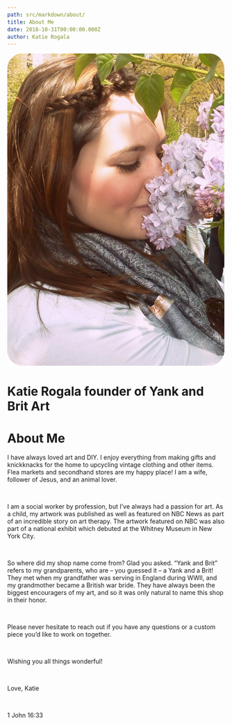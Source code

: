 ```yaml
---
path: src/markdown/about/
title: About Me
date: 2018-10-31T00:00:00.000Z
author: Katie Rogala
---
```


<div class="about__header">
	<div class="about__header-imgBox">
		<img src="../../img/profilePic.jpg" alt="profile picture" />
	</div>
	<div class="about__header-taglineBox">
		<h1>Katie Rogala founder of Yank and Brit Art</h1>
	</div>
</div>

<h1>About Me</h1>

<p>I have always loved art and DIY. I enjoy everything from making gifts and knickknacks for the home to upcycling vintage clothing and other items. Flea markets and secondhand stores are my happy place! I am a wife, follower of Jesus, and an animal lover.</p><br/>

<p>I am a social worker by profession, but I’ve always had a passion for art. As a child, my artwork was published as well as featured on NBC News as part of an incredible story on art therapy. The artwork featured on NBC was also part of a national exhibit which debuted at the Whitney Museum in New York City.</p><br/>

<p>So where did my shop name come from? Glad you asked. “Yank and Brit” refers to my grandparents, who are – you guessed it – a Yank and a Brit! They met when my grandfather was serving in England during WWII, and my grandmother became a British war bride. They have always been the biggest encouragers of my art, and so it was only natural to name this shop in their honor.</p><br/>

<p>Please never hesitate to reach out if you have any questions or a custom piece you’d like to work on together.</p><br/>

<p>Wishing you all things wonderful!</p><br/>

<p>Love, Katie</p><br/>
<p>1 John 16:33</p><br/>
